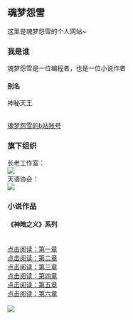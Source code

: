 ## 魂梦怨雪

这里是魂梦怨雪的个人网站~

### 我是谁
  魂梦怨雪是一位编程者，也是一位小说作者
  
#### 别名
  <p>神秘天王</p>
  <br/><a href="https://space.bilibili.com/1083432442">魂梦怨雪的b站账号</a>
  
### 旗下组织
  长老工作室：
  <br/><a href="https://hunmengyuanxue.github.io/zls/"><img src="https://user-images.githubusercontent.com/103264657/162600682-b34cf3c9-2837-4483-ad1c-ee200e964bbc.png"></a>
  <br/>天语协会：
  <br/><a href="https://hunmengyuanxue.github.io/tianyu/"><img src="https://user-images.githubusercontent.com/103264657/162600685-608cb49f-0b8c-4c3a-b529-4a1243975652.png"></a>

### 小说作品
#### 《神暗之义》系列
<br/><a href="https://www.bilibili.com/read/cv15646694">点击阅读：第一章</a>
<br/><a href="https://www.bilibili.com/read/cv15738658">点击阅读：第二章</a>
<br/><a href="https://www.bilibili.com/read/cv15858367">点击阅读：第三章</a>
<br/><a href="https://www.bilibili.com/read/cv16073948">点击阅读：第四章</a>
<br/><a href="https://www.bilibili.com/read/cv16422275">点击阅读：第五章</a>
<br/><a href="https://www.bilibili.com/read/cv16960501">点击阅读：第六章</a>
<br/>
<br/><img src="https://user-images.githubusercontent.com/103264657/162605725-704d8a71-5753-43ee-90ed-7a6924d91328.png">
